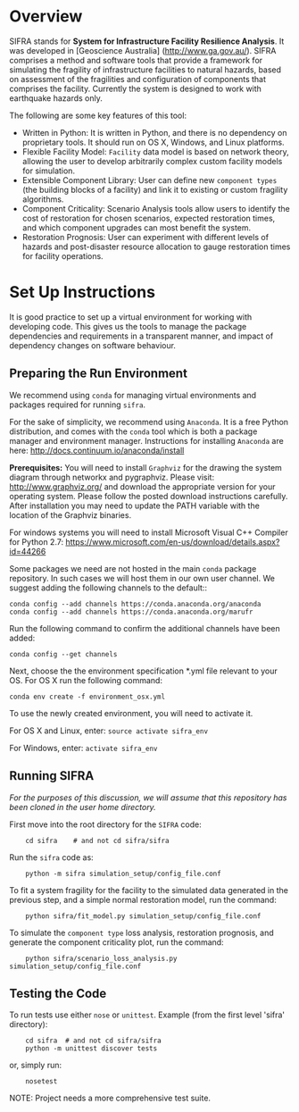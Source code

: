 Overview
==========
SIFRA stands for **System for Infrastructure Facility Resilience
Analysis**. It was developed in [Geoscience Australia]
(http://www.ga.gov.au/).
SIFRA comprises a method and software tools that provide a framework
for simulating the fragility of infrastructure facilities to natural
hazards, based on assessment of the fragilities and configuration of
components that comprises the facility. Currently the system is
designed to work with earthquake hazards only.

The following are some key features of this tool:

- Written in Python: It is written in Python, and there is no
  dependency on proprietary tools. It should run on OS X, Windows, and
  Linux platforms.
- Flexible Facility Model: ``Facility`` data model is based on network
  theory, allowing the user to develop arbitrarily complex custom
  facility models for simulation.
- Extensible Component Library: User can define new ``component types``
  (the building blocks of a facility) and link it to existing or
  custom fragility algorithms.
- Component Criticality: Scenario Analysis tools allow users to
  identify the cost of restoration for chosen scenarios, expected
  restoration times, and which component upgrades can most benefit
  the system.
- Restoration Prognosis: User can experiment with different levels of
  hazards and post-disaster resource allocation to gauge restoration
  times for facility operations.


Set Up Instructions
=======================
It is good practice to set up a virtual environment for working with
developing code. This gives us the tools to manage the package
dependencies and requirements in a transparent manner, and impact of
dependency changes on software behaviour.


Preparing the Run Environment
------------------------------
We recommend using ``conda`` for managing virtual environments and
packages required for running ``sifra``.

For the sake of simplicity, we recommend using ``Anaconda``. It is a
free Python distribution, and comes with the ``conda`` tool which is
both a package manager and environment manager. Instructions for
installing ``Anaconda`` are here:
<http://docs.continuum.io/anaconda/install>

**Prerequisites:** You will need to install ``Graphviz`` for the 
drawing the system diagram through networkx and pygraphviz. 
Please visit: <http://www.graphviz.org/> 
and download the appropriate version for your operating system. 
Please follow the posted download instructions carefully. 
After installation you may need to update the PATH variable 
with the location of the Graphviz binaries.

For windows systems you will need to install 
Microsoft Visual C++ Compiler for Python 2.7:
<https://www.microsoft.com/en-us/download/details.aspx?id=44266>


Some packages we need are not hosted in the main ``conda`` package
repository. In such cases we will host them in our own user channel.
We suggest adding the following channels to the default::

    conda config --add channels https://conda.anaconda.org/anaconda
    conda config --add channels https://conda.anaconda.org/marufr

Run the following command to confirm the additional channels have
been added:

    conda config --get channels

Next, choose the the environment specification *.yml file relevant
to your OS. For OS X run the following command:

    conda env create -f environment_osx.yml

To use the newly created environment, you will need to activate it.

For OS X and Linux, enter:  ``source activate sifra_env``

For Windows, enter:  ``activate sifra_env``


Running SIFRA
----------------
*For the purposes of this discussion, we will assume that this
repository has been cloned in the user home directory.*

First move into the root directory for the `SIFRA` code:

```
    cd sifra    # and not cd sifra/sifra
```

Run the `sifra` code as:

```
    python -m sifra simulation_setup/config_file.conf
```

To fit a system fragility for the facility to the simulated data
generated in the previous step, and a simple normal restoration
model, run the command:

```
    python sifra/fit_model.py simulation_setup/config_file.conf
```

To simulate the `component type` loss analysis, restoration prognosis,
and generate the component criticality plot, run the command:

```
    python sifra/scenario_loss_analysis.py simulation_setup/config_file.conf
```

Testing the Code
------------------
To run tests use either ``nose`` or ``unittest``.
Example (from the first level 'sifra' directory):

```
    cd sifra  # and not cd sifra/sifra
    python -m unittest discover tests
```

or, simply run:

```
    nosetest
```

NOTE: Project needs a more comprehensive test suite.
